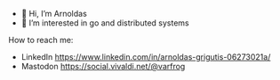 - 👋 Hi, I’m Arnoldas
- 👀 I’m interested in go and distributed systems

How to reach me:
- LinkedIn https://www.linkedin.com/in/arnoldas-grigutis-06273021a/
- Mastodon https://social.vivaldi.net/@varfrog
